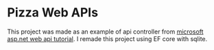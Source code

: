 # Pizza Web APIs

This project was made as an example of api controller from [microsoft asp.net web api tutorial](https://learn.microsoft.com/ru-ru/training/modules/build-web-api-aspnet-core/).
I remade this project using EF core with sqlite.
